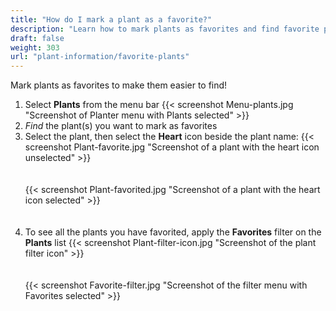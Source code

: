 ```yaml
---
title: "How do I mark a plant as a favorite?"
description: "Learn how to mark plants as favorites and find favorite plants"
draft: false
weight: 303
url: "plant-information/favorite-plants"
---
```


Mark plants as favorites to make them easier to find!

1. Select **Plants** from the menu bar
{{< screenshot Menu-plants.jpg "Screenshot of Planter menu with Plants selected" >}}<br />
2. *Find* the plant(s) you want to mark as favorites<br />
3. Select the plant, then select the **Heart** icon beside the plant name:
{{< screenshot Plant-favorite.jpg "Screenshot of a plant with the heart icon unselected" >}}<br /><br /><br />
{{< screenshot Plant-favorited.jpg "Screenshot of a plant with the heart icon selected" >}}<br /><br /><br />
4. To see all the plants you have favorited, apply the **Favorites** filter on the **Plants** list
{{< screenshot Plant-filter-icon.jpg "Screenshot of the plant filter icon" >}}<br /><br /><br />
{{< screenshot Favorite-filter.jpg "Screenshot of the filter menu with Favorites selected" >}}
